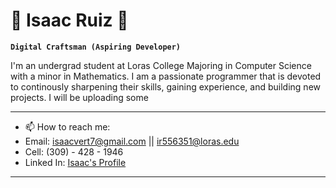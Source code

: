
# 👾 Isaac Ruiz 👾

**`Digital Craftsman (Aspiring Developer)`**

I'm an undergrad student at Loras College Majoring in Computer Science with a minor in Mathematics. I am a passionate programmer that is devoted to 
continously sharpening their skills, gaining experience, and building new projects. 
I will be uploading some 

<hr>

- 📫 How to reach me: 
- Email: isaacvert7@gmail.com || ir556351@loras.edu
- Cell: (309) - 428 - 1946
- Linked In: <a href="www.linkedin.com/in/isaac-ruiz-24b716215"> Isaac's Profile</a>

<hr>

